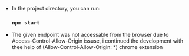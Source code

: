 - In the project directory, you can run:
    ### `npm start`
- The given endpoint was not accessable from the browser due to Access-Control-Allow-Origin issuse, i continued the development with thee help of (Allow-Control-Allow-Origin: *) chrome extension
